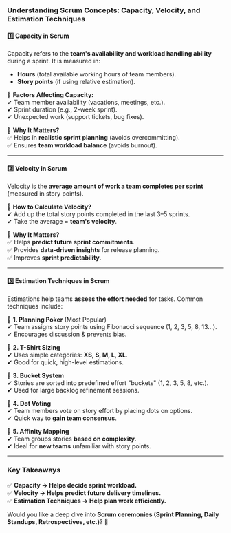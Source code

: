 ### **Understanding Scrum Concepts: Capacity, Velocity, and Estimation Techniques**  

#### **1️⃣ Capacity in Scrum**
Capacity refers to the **team's availability and workload handling ability** during a sprint. It is measured in:  
- **Hours** (total available working hours of team members).  
- **Story points** (if using relative estimation).  

🔹 **Factors Affecting Capacity:**  
✔ Team member availability (vacations, meetings, etc.).  
✔ Sprint duration (e.g., 2-week sprint).  
✔ Unexpected work (support tickets, bug fixes).  

🔹 **Why It Matters?**  
✅ Helps in **realistic sprint planning** (avoids overcommitting).  
✅ Ensures **team workload balance** (avoids burnout).  

---

#### **2️⃣ Velocity in Scrum**
Velocity is the **average amount of work a team completes per sprint** (measured in story points).  

🔹 **How to Calculate Velocity?**  
✔ Add up the total story points completed in the last 3–5 sprints.  
✔ Take the average = **team's velocity**.  

🔹 **Why It Matters?**  
✅ Helps **predict future sprint commitments**.  
✅ Provides **data-driven insights** for release planning.  
✅ Improves **sprint predictability**.  

---

#### **3️⃣ Estimation Techniques in Scrum**
Estimations help teams **assess the effort needed** for tasks. Common techniques include:  

🔹 **1. Planning Poker** (Most Popular)  
✔ Team assigns story points using Fibonacci sequence (1, 2, 3, 5, 8, 13…).  
✔ Encourages discussion & prevents bias.  

🔹 **2. T-Shirt Sizing**  
✔ Uses simple categories: **XS, S, M, L, XL**.  
✔ Good for quick, high-level estimations.  

🔹 **3. Bucket System**  
✔ Stories are sorted into predefined effort "buckets" (1, 2, 3, 5, 8, etc.).  
✔ Used for large backlog refinement sessions.  

🔹 **4. Dot Voting**  
✔ Team members vote on story effort by placing dots on options.  
✔ Quick way to **gain team consensus**.  

🔹 **5. Affinity Mapping**  
✔ Team groups stories **based on complexity**.  
✔ Ideal for **new teams** unfamiliar with story points.  

---

### **Key Takeaways**
✅ **Capacity → Helps decide sprint workload.**  
✅ **Velocity → Helps predict future delivery timelines.**  
✅ **Estimation Techniques → Help plan work efficiently.**  

Would you like a deep dive into **Scrum ceremonies (Sprint Planning, Daily Standups, Retrospectives, etc.)**? 🚀
